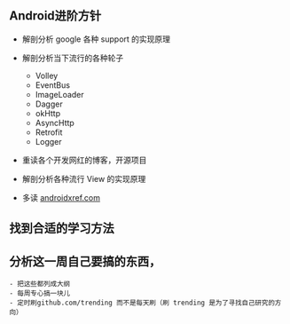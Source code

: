 ## Android进阶方针

- 解剖分析 google 各种 support 的实现原理

- 解剖分析当下流行的各种轮子
	- Volley
	- EventBus
	- ImageLoader
	- Dagger
	- okHttp
	- AsyncHttp
	- Retrofit
	- Logger

- 重读各个开发网红的博客，开源项目

- 解剖分析各种流行 View 的实现原理

- 多读 [androidxref.com](http://androidxref.com)


## 找到合适的学习方法

## 分析这一周自己要搞的东西，
	- 把这些都列成大纲
	- 每周专心搞一块儿
	- 定时刷github.com/trending 而不是每天刷（刷 trending 是为了寻找自己研究的方向）